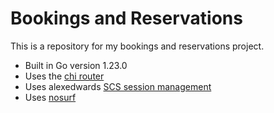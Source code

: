 # Bookings and Reservations

This is a repository for my bookings and reservations project.

- Built in Go version 1.23.0
- Uses the [chi router](https://github.com/go-chi/chi)
- Uses alexedwards [SCS session management](https://github.com/alexedwards/scs/v2)
- Uses [nosurf](https://github.com/justinas/nosurf)
